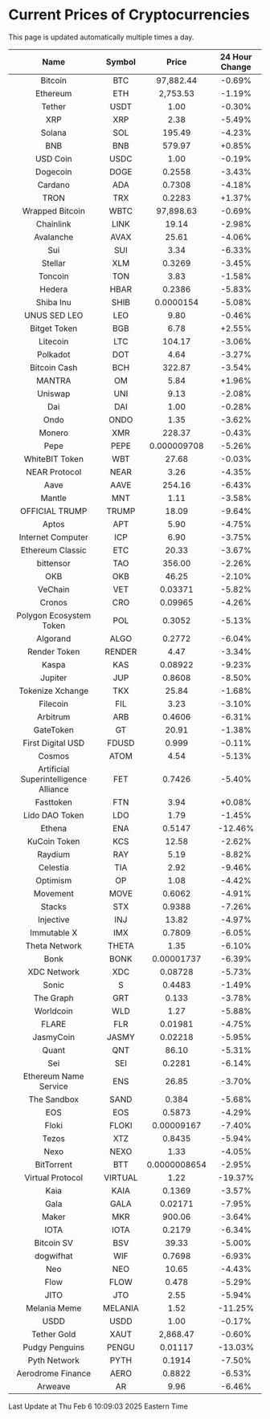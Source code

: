 # Current Prices of Cryptocurrencies
This page is updated automatically multiple times a day.

| Name | Symbol | Price | 24 Hour Change |
| :---: |:---:| :---: | :---: |
| Bitcoin | BTC | 97,882.44 | -0.69% |
| Ethereum | ETH | 2,753.53 | -1.19% |
| Tether | USDT | 1.00 | -0.30% |
| XRP | XRP | 2.38 | -5.49% |
| Solana | SOL | 195.49 | -4.23% |
| BNB | BNB | 579.97 | +0.85% |
| USD Coin | USDC | 1.00 | -0.19% |
| Dogecoin | DOGE | 0.2558 | -3.43% |
| Cardano | ADA | 0.7308 | -4.18% |
| TRON | TRX | 0.2283 | +1.37% |
| Wrapped Bitcoin | WBTC | 97,898.63 | -0.69% |
| Chainlink | LINK | 19.14 | -2.98% |
| Avalanche | AVAX | 25.61 | -4.06% |
| Sui | SUI | 3.34 | -6.33% |
| Stellar | XLM | 0.3269 | -3.45% |
| Toncoin | TON | 3.83 | -1.58% |
| Hedera | HBAR | 0.2386 | -5.83% |
| Shiba Inu | SHIB | 0.0000154 | -5.08% |
| UNUS SED LEO | LEO | 9.80 | -0.46% |
| Bitget Token | BGB | 6.78 | +2.55% |
| Litecoin | LTC | 104.17 | -3.06% |
| Polkadot | DOT | 4.64 | -3.27% |
| Bitcoin Cash | BCH | 322.87 | -3.54% |
| MANTRA | OM | 5.84 | +1.96% |
| Uniswap | UNI | 9.13 | -2.08% |
| Dai | DAI | 1.00 | -0.28% |
| Ondo | ONDO | 1.35 | -3.62% |
| Monero | XMR | 228.37 | -0.43% |
| Pepe | PEPE | 0.000009708 | -5.26% |
| WhiteBIT Token | WBT | 27.68 | -0.03% |
| NEAR Protocol | NEAR | 3.26 | -4.35% |
| Aave | AAVE | 254.16 | -6.43% |
| Mantle | MNT | 1.11 | -3.58% |
| OFFICIAL TRUMP | TRUMP | 18.09 | -9.64% |
| Aptos | APT | 5.90 | -4.75% |
| Internet Computer | ICP | 6.90 | -3.75% |
| Ethereum Classic | ETC | 20.33 | -3.67% |
| bittensor | TAO | 356.00 | -2.26% |
| OKB | OKB | 46.25 | -2.10% |
| VeChain | VET | 0.03371 | -5.82% |
| Cronos | CRO | 0.09965 | -4.26% |
| Polygon Ecosystem Token | POL | 0.3052 | -5.13% |
| Algorand | ALGO | 0.2772 | -6.04% |
| Render Token | RENDER | 4.47 | -3.34% |
| Kaspa | KAS | 0.08922 | -9.23% |
| Jupiter | JUP | 0.8608 | -8.50% |
| Tokenize Xchange | TKX | 25.84 | -1.68% |
| Filecoin | FIL | 3.23 | -3.10% |
| Arbitrum | ARB | 0.4606 | -6.31% |
| GateToken | GT | 20.91 | -1.38% |
| First Digital USD | FDUSD | 0.999 | -0.11% |
| Cosmos | ATOM | 4.54 | -5.13% |
| Artificial Superintelligence Alliance | FET | 0.7426 | -5.40% |
| Fasttoken | FTN | 3.94 | +0.08% |
| Lido DAO Token | LDO | 1.79 | -1.45% |
| Ethena | ENA | 0.5147 | -12.46% |
| KuCoin Token | KCS | 12.58 | -2.62% |
| Raydium | RAY | 5.19 | -8.82% |
| Celestia | TIA | 2.92 | -9.46% |
| Optimism | OP | 1.08 | -4.42% |
| Movement | MOVE | 0.6062 | -4.91% |
| Stacks | STX | 0.9388 | -7.26% |
| Injective | INJ | 13.82 | -4.97% |
| Immutable X | IMX | 0.7809 | -6.05% |
| Theta Network | THETA | 1.35 | -6.10% |
| Bonk | BONK | 0.00001737 | -6.39% |
| XDC Network | XDC | 0.08728 | -5.73% |
| Sonic | S | 0.4483 | -1.49% |
| The Graph | GRT | 0.133 | -3.78% |
| Worldcoin | WLD | 1.27 | -5.88% |
| FLARE | FLR | 0.01981 | -4.75% |
| JasmyCoin | JASMY | 0.02218 | -5.95% |
| Quant | QNT | 86.10 | -5.31% |
| Sei | SEI | 0.2281 | -6.14% |
| Ethereum Name Service | ENS | 26.85 | -3.70% |
| The Sandbox | SAND | 0.384 | -5.68% |
| EOS | EOS | 0.5873 | -4.29% |
| Floki | FLOKI | 0.00009167 | -7.40% |
| Tezos | XTZ | 0.8435 | -5.94% |
| Nexo | NEXO | 1.33 | -4.05% |
| BitTorrent | BTT | 0.0000008654 | -2.95% |
| Virtual Protocol | VIRTUAL | 1.22 | -19.37% |
| Kaia | KAIA | 0.1369 | -3.57% |
| Gala | GALA | 0.02171 | -7.95% |
| Maker | MKR | 900.06 | -3.64% |
| IOTA | IOTA | 0.2179 | -6.34% |
| Bitcoin SV | BSV | 39.33 | -5.00% |
| dogwifhat | WIF | 0.7698 | -6.93% |
| Neo | NEO | 10.65 | -4.43% |
| Flow | FLOW | 0.478 | -5.29% |
| JITO | JTO | 2.55 | -5.94% |
| Melania Meme | MELANIA | 1.52 | -11.25% |
| USDD | USDD | 1.00 | -0.17% |
| Tether Gold | XAUT | 2,868.47 | -0.60% |
| Pudgy Penguins | PENGU | 0.01117 | -13.03% |
| Pyth Network | PYTH | 0.1914 | -7.50% |
| Aerodrome Finance | AERO | 0.8822 | -6.53% |
| Arweave | AR | 9.96 | -6.46% |

Last Update at Thu Feb  6 10:09:03 2025 Eastern Time